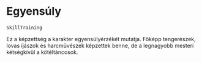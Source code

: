 # Egyensúly

`SkillTraining`

Ez a képzettség a karakter egyensúlyérzékét mutatja. Főképp tengerészek, lovas íjászok és harcművészek képzettek benne, de a legnagyobb mesteri kétségkívül a kötéltáncosok.